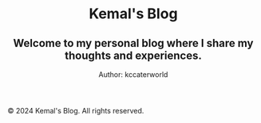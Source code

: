 <header>

  <h1>Kemal's Blog</h1>
  <h2>Welcome to my personal blog where I share my thoughts and experiences.</h2>
  <p>Author: kccaterworld</p>

</header>




<footer>

  <p>&copy; 2024 Kemal's Blog. All rights reserved.</p>

</footer>
